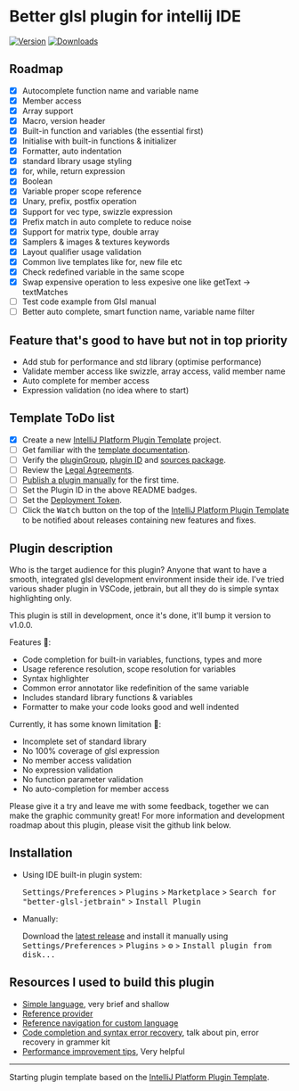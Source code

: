 # Better glsl plugin for intellij IDE

[//]: # (![Build]&#40;https://github.com/LeeTeng2001/better-glsl-jetbrain/workflows/Build/badge.svg&#41;)
[![Version](https://img.shields.io/jetbrains/plugin/v/PLUGIN_ID.svg)](https://plugins.jetbrains.com/plugin/19021-better-glsl)
[![Downloads](https://img.shields.io/jetbrains/plugin/d/PLUGIN_ID.svg)](https://plugins.jetbrains.com/plugin/19021-better-glsl)

## Roadmap
- [x] Autocomplete function name and variable name
- [x] Member access
- [x] Array support
- [x] Macro, version header
- [x] Built-in function and variables (the essential first)
- [x] Initialise with built-in functions & initializer
- [x] Formatter, auto indentation
- [x] standard library usage styling
- [x] for, while, return expression
- [x] Boolean
- [x] Variable proper scope reference
- [x] Unary, prefix, postfix operation
- [x] Support for vec type, swizzle expression
- [x] Prefix match in auto complete to reduce noise
- [x] Support for matrix type, double array
- [x] Samplers & images & textures keywords
- [x] Layout qualifier usage validation
- [x] Common live templates like for, new file etc
- [x] Check redefined variable in the same scope
- [x] Swap expensive operation to less expesive one like getText -> textMatches
- [ ] Test code example from Glsl manual
- [ ] Better auto complete, smart function name, variable name filter

## Feature that's good to have but not in top priority
- Add stub for performance and std library (optimise performance)
- Validate member access like swizzle, array access, valid member name
- Auto complete for member access
- Expression validation (no idea where to start)

## Template ToDo list
- [x] Create a new [IntelliJ Platform Plugin Template][template] project.
- [ ] Get familiar with the [template documentation][template].
- [ ] Verify the [pluginGroup](/gradle.properties), [plugin ID](/src/main/resources/META-INF/plugin.xml) and [sources package](/src/main/kotlin).
- [ ] Review the [Legal Agreements](https://plugins.jetbrains.com/docs/marketplace/legal-agreements.html).
- [ ] [Publish a plugin manually](https://plugins.jetbrains.com/docs/intellij/publishing-plugin.html?from=IJPluginTemplate) for the first time.
- [ ] Set the Plugin ID in the above README badges.
- [ ] Set the [Deployment Token](https://plugins.jetbrains.com/docs/marketplace/plugin-upload.html).
- [ ] Click the <kbd>Watch</kbd> button on the top of the [IntelliJ Platform Plugin Template][template] to be notified about releases containing new features and fixes.

## Plugin description

<!-- Plugin description -->

Who is the target audience for this plugin? Anyone that want to have a smooth, integrated glsl development environment inside their ide. I've tried various shader plugin in VSCode, jetbrain, but all they do is simple syntax highlighting only.

This plugin is still in development, once it's done, it'll bump it version to v1.0.0.

Features 🥰: 
- Code completion for built-in variables, functions, types and more
- Usage reference resolution, scope resolution for variables 
- Syntax highlighter 
- Common error annotator like redefinition of the same variable
- Includes standard library functions & variables
- Formatter to make your code looks good and well indented

Currently, it has some known limitation 🥲:

- Incomplete set of standard library
- No 100% coverage of glsl expression
- No member access validation
- No expression validation
- No function parameter validation
- No auto-completion for member access

Please give it a try and leave me with some feedback, together we can make the graphic community great! For more information and development roadmap about this plugin, please visit the github link below.

<!-- Plugin description end -->

## Installation

- Using IDE built-in plugin system:
  
  <kbd>Settings/Preferences</kbd> > <kbd>Plugins</kbd> > <kbd>Marketplace</kbd> > <kbd>Search for "better-glsl-jetbrain"</kbd> >
  <kbd>Install Plugin</kbd>
  
- Manually:

  Download the [latest release](https://github.com/LeeTeng2001/better-glsl-jetbrain/releases/latest) and install it manually using
  <kbd>Settings/Preferences</kbd> > <kbd>Plugins</kbd> > <kbd>⚙️</kbd> > <kbd>Install plugin from disk...</kbd>

## Resources I used to build this plugin
- [Simple language](https://plugins.jetbrains.com/docs/intellij/custom-language-support-tutorial.html), very brief and shallow
- [Reference provider](https://intellij-support.jetbrains.com/hc/en-us/community/posts/206117609-Problems-to-add-PsiReferenceContributor)
- [Reference navigation for custom language](https://intellij-support.jetbrains.com/hc/en-us/community/posts/206763465-Navigation-from-usage-to-declaration-for-custom-language)
- [Code completion and syntax error recovery](https://intellij-support.jetbrains.com/hc/en-us/community/posts/360000081950-Code-completion-and-syntax-error-recovery), talk about pin, error recovery in grammer kit
- [Performance improvement tips](https://intellij-sdk-docs-cn.github.io/intellij/sdk/docs/reference_guide/performance/performance.html), Very helpful

---
Starting plugin template based on the [IntelliJ Platform Plugin Template][template].

[template]: https://github.com/JetBrains/intellij-platform-plugin-template
